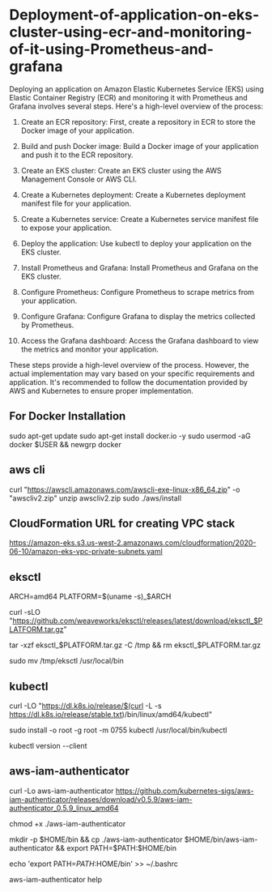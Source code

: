 # Deployment-of-application-on-eks-cluster-using-ecr-and-monitoring-of-it-using-Prometheus-and-grafana

Deploying an application on Amazon Elastic Kubernetes Service (EKS) using Elastic Container Registry (ECR) and monitoring it with Prometheus and Grafana involves several steps. Here's a high-level overview of the process:

1. Create an ECR repository: First, create a repository in ECR to store the Docker image of your application.

2. Build and push Docker image: Build a Docker image of your application and push it to the ECR repository.

3. Create an EKS cluster: Create an EKS cluster using the AWS Management Console or AWS CLI.

4. Create a Kubernetes deployment: Create a Kubernetes deployment manifest file for your application.

5. Create a Kubernetes service: Create a Kubernetes service manifest file to expose your application.

6. Deploy the application: Use kubectl to deploy your application on the EKS cluster.

7. Install Prometheus and Grafana: Install Prometheus and Grafana on the EKS cluster.

8. Configure Prometheus: Configure Prometheus to scrape metrics from your application.

9. Configure Grafana: Configure Grafana to display the metrics collected by Prometheus.

10. Access the Grafana dashboard: Access the Grafana dashboard to view the metrics and monitor your application.

These steps provide a high-level overview of the process. However, the actual implementation may vary based on your specific requirements and application. It's recommended to follow the documentation provided by AWS and Kubernetes to ensure proper implementation.


## For Docker Installation
sudo apt-get update
sudo apt-get install docker.io -y
sudo usermod -aG docker $USER && newgrp docker

## aws cli
curl "https://awscli.amazonaws.com/awscli-exe-linux-x86_64.zip" -o "awscliv2.zip"
unzip awscliv2.zip
sudo ./aws/install

## CloudFormation URL for creating VPC stack
https://amazon-eks.s3.us-west-2.amazonaws.com/cloudformation/2020-06-10/amazon-eks-vpc-private-subnets.yaml

## eksctl
ARCH=amd64 PLATFORM=$(uname -s)_$ARCH

curl -sLO "https://github.com/weaveworks/eksctl/releases/latest/download/eksctl_$PLATFORM.tar.gz"

tar -xzf eksctl_$PLATFORM.tar.gz -C /tmp && rm eksctl_$PLATFORM.tar.gz

sudo mv /tmp/eksctl /usr/local/bin

## kubectl
curl -LO "https://dl.k8s.io/release/$(curl -L -s https://dl.k8s.io/release/stable.txt)/bin/linux/amd64/kubectl"

sudo install -o root -g root -m 0755 kubectl /usr/local/bin/kubectl

kubectl version --client

## aws-iam-authenticator 
curl -Lo aws-iam-authenticator https://github.com/kubernetes-sigs/aws-iam-authenticator/releases/download/v0.5.9/aws-iam-authenticator_0.5.9_linux_amd64

chmod +x ./aws-iam-authenticator

mkdir -p $HOME/bin && cp ./aws-iam-authenticator $HOME/bin/aws-iam-authenticator && export PATH=$PATH:$HOME/bin

echo 'export PATH=$PATH:$HOME/bin' >> ~/.bashrc

aws-iam-authenticator help
